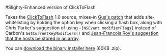 #Slighty-Enhanced version of ClickToFlash

Takes the [ClickToFlash](http://code.google.com/p/clicktoflash/) 1.0 source, mixes-in [Gus's patch](http://code.google.com/p/clicktoflash/issues/detail?id=10) that adds site-whitelisting by holding the option key when clicking a flash box, along with Chris Parker's suggestion of using `-[NSEvent modifierFlags]` instead of Carbon's `GetCurrentKeyModifiers()` and [Jean-Francois Roy's suggestion that the hosts be stored in an array](https://twitter.com/jfroy/status/1150564777).

You can [download the binary installer here](http://s3.amazonaws.com/rentzsch/ClickToFlash+wolf.zip) (60KB .zip).